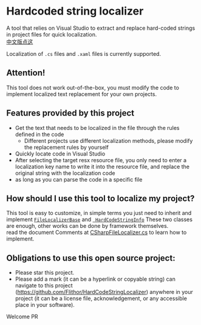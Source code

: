 # Hardcoded string localizer
A tool that relies on Visual Studio to extract and replace hard-coded strings in project files for quick localization.  
[中文版点这](https://github.com/Flithor/HardCodeStringLocalizer/blob/master/README.md)

Localization of `.cs` files and `.xaml` files is currently supported.

## Attention!
This tool does not work out-of-the-box, you must modify the code to implement localized text replacement for your own projects.

## Features provided by this project
* Get the text that needs to be localized in the file through the rules defined in the code
  * Different projects use different localization methods, please modify the replacement rules by yourself
* Quickly locate code in Visual Studio
* After selecting the target resx resource file, you only need to enter a localization key name to write it into the resource file, and replace the original string with the localization code
* as long as you can parse the code in a specific file

## How should I use this tool to localize my project?
This tool is easy to customize, in simple terms you just need to inherit and implement [`FileLocalizerBase`](https://github.com/Flithor/HardCodeStringLocalizer/blob/master/HardCodeStringLocalizer/FileProcesser/FileLocalizerBase.cs) and [` HardCodeStringInfo`](https://github.com/Flithor/HardCodeStringLocalizer/blob/master/HardCodeStringLocalizer/FileProcesser/HardCodeStringInfo.cs) These two classes are enough, other works  can be done by framework themselves.  
read the document
Comments at [CSharpFileLocalizer.cs](https://github.com/Flithor/HardCodeStringLocalizer/blob/master/HardCodeStringLocalizer/FileProcesser/LocalizeProcessers/CSharpFileLocalizer.cs) to learn how to implement.

## Obligations to use this open source project:
* Please star this project.
* Please add a mark (it can be a hyperlink or copyable string) can navigate to this project (https://github.com/Flithor/HardCodeStringLocalizer) anywhere in your project (it can be a license file, acknowledgement, or any accessible place in your software).

Welcome PR
